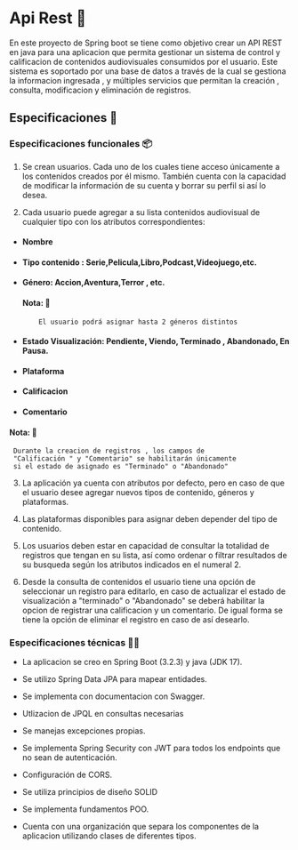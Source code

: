 # Api Rest 🚀

En este proyecto de Spring boot se tiene como objetivo crear un API REST en java para una aplicacion que permita gestionar un sistema de control y calificacion de contenidos audiovisuales consumidos por el usuario. Este sistema es soportado por una base de datos a través de la cual se gestiona la informacion ingresada , y múltiples servicios que permitan la creación , consulta, modificacion y eliminación de registros.
 
## Especificaciones 📝

### Especificaciones funcionales 📦️

1. Se crean usuarios. Cada uno de los cuales tiene acceso únicamente a los contenidos creados por él mismo. También cuenta con la capacidad de modificar la información de su cuenta y borrar su perfil si así lo desea.

2. Cada usuario puede agregar a su lista contenidos audiovisual de cualquier tipo con los atributos correspondientes:


* #### Nombre

* #### Tipo contenido : Serie,Pelicula,Libro,Podcast,Videojuego,etc.

* #### Género: Accion,Aventura,Terror , etc.

     #### Nota: 🚨
    ````
        El usuario podrá asignar hasta 2 géneros distintos
    ````

* #### Estado Visualización: Pendiente, Viendo, Terminado , Abandonado, En Pausa.

* #### Plataforma

* #### Calificacion 

* #### Comentario



#### Nota: 🚨
```
 Durante la creacion de registros , los campos de 
 "Calificación " y "Comentario" se habilitarán únicamente 
 si el estado de asignado es "Terminado" o "Abandonado"
```

3. La aplicación ya cuenta con atributos por defecto, pero en caso de que el usuario desee agregar nuevos tipos de contenido, géneros y plataformas.

4. Las plataformas disponibles para asignar deben depender del tipo de contenido.

5. Los usuarios deben estar en capacidad de consultar la totalidad de registros que tengan en su lista, así como ordenar o filtrar resultados de su busqueda según los atributos indicados en el numeral 2.

6. Desde la consulta de contenidos el usuario tiene una opción de seleccionar un registro para editarlo, en caso de actualizar el estado de visualización a "terminado" o "Abandonado" se deberá habilitar la opcion de registrar una calificacion y un comentario. De igual forma se tiene la opción de eliminar el registro en caso de así desearlo.


### Especificaciones técnicas 🧑‍💻

* La aplicacion se creo en Spring Boot (3.2.3) y java (JDK 17).

* Se utilizo Spring Data JPA para mapear entidades.

* Se implementa con documentacion con Swagger.

* Utlizacion de JPQL en consultas necesarias

* Se manejas excepciones propias.

* Se implementa Spring Security con JWT para todos los endpoints que no sean de autenticación.

* Configuración de CORS.

* Se utiliza principios de diseño SOLID

* Se implementa fundamentos POO.

* Cuenta con una organización que separa los componentes de la aplicacion utilizando clases de diferentes tipos.


